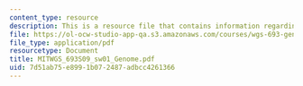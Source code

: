 ```yaml
---
content_type: resource
description: This is a resource file that contains information regarding genome.
file: https://ol-ocw-studio-app-qa.s3.amazonaws.com/courses/wgs-693-gender-race-and-the-complexities-of-science-and-technology-a-problem-based-learning-experiment-spring-2009/7d51ab75e8991b072487adbcc4261366_MITWGS_693S09_sw01_Genome.pdf
file_type: application/pdf
resourcetype: Document
title: MITWGS_693S09_sw01_Genome.pdf
uid: 7d51ab75-e899-1b07-2487-adbcc4261366
---
```

